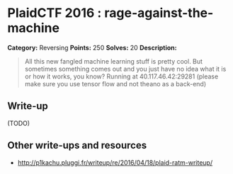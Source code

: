# PlaidCTF 2016 : rage-against-the-machine

**Category:** Reversing
**Points:** 250
**Solves:** 20
**Description:**

> All this new fangled machine learning stuff is pretty cool. But sometimes something comes out and you just have no idea what it is or how it works, you know? Running at 40.117.46.42:29281 (please make sure you use tensor flow and not theano as a back-end)

## Write-up

(TODO)

## Other write-ups and resources

* <http://p1kachu.pluggi.fr/writeup/re/2016/04/18/plaid-ratm-writeup/>
